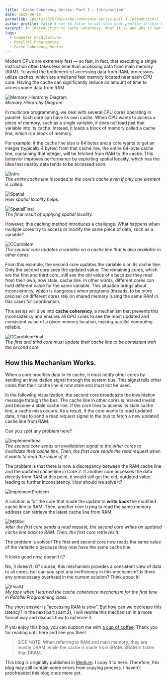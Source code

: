 ```yaml
---
title: 'Cache Coherency Series: Part 1 — Introduction'
date: 2025-06-16
permalink: /posts/2025/06/cache-coherence-series-part-1-introduction/
author_profile: false # set to false to not show your profile in this blog page.
excerpt: An introduction to cache coherency. What it is and why it matters.
tags:
  - Computer Architecture
  - Parallel Programming
  - Cache Coherency Series
---
```


Modern CPUs are extremely fast — so fast, in fact, that executing a single instruction often takes less time than accessing data from main memory (RAM). To avoid the bottleneck of accessing data from RAM, processors utilize caches, which are small and fast memory located near each CPU core. Having the cache can significantly reduce an amount of time to access some data from RAM.

![Memory Hierarchy Diagram](/images/cache-coherence/part1/memhierachy.jpg)  
*Memory Hierarchy Diagram*

In multicore programming, we deal with several CPU cores operating in parallel. Each core can have its own cache. When CPU wants to access a piece of memory, such as a single variable, it does not load just that variable into its cache. Instead, it loads a block of memory called a cache line, which is a block of memory.

For example, if the cache line size is 64 bytes and a core wants to get an integer (typically 4 bytes) from that cache line, the entire 64-byte cache line, containing that integer, will be fetched from RAM to the cache. This behavior improves performance by exploiting spatial locality, which has the idea that nearby data tends to be accessed soon.

![Intro](/images/cache-coherence/part1/cc_part1/cache_coherency_spatial_intro.gif)  
*The entire cache line is loaded to the core’s cache even if only one element is called.*

![Spatial](/images/cache-coherence/part1/cc_part1/cache_coherency_spatial.gif)  
*How spatial locality helps.*

![SpatialFinal](/images/cache-coherence/part1/cc_part1/cache_coherency_spatial_final.jpg)  
*The final result of applying spatial locality.*

However, this caching method introduces a challenge. What happens when multiple cores try to access or modify the same piece of data, such as a variable?

![CCproblem](/images/cache-coherence/part1/cc_part1/cache_coherency_problem.gif)  
*The second core updates a variable on a cache line that is also available in other cores.*

From this example, the second core updates the variable x on its cache line. Only the second core sees the updated value. The remaining cores, which are the first and third core, still see the old value of x because they read from their own, now stale, cache line. In other words, different cores can hold different value for the same variable. This situation brings about inconsistency, which is dangerous when programs (threads, to be more precise) on different cores rely on shared memory (using the same RAM in this case) for coordination.

This series will dive into **cache coherency**, a mechanism that prevents this inconsistency and ensures all CPU cores to see the most updated and consistent value of a given memory location, making parallel computing reliable.

![CCproblemFinal](/images/cache-coherence/part1/cc_part1/cache_coherency_problem_final.jpg)  
*The first and third core must update their cache line to be consistent with the second core.*

How this Mechanism Works.
----------------------------
When a core modifies data in its cache, it must notify other cores by sending an invalidation signal through the system bus. This signal tells other cores that their cache line is now stale and must not be used.

In the following visualization, the second core broadcasts the invalidation message through the bus. The cache line in other cores is marked invalid and become a stale cache line. If the core tries to access its stale cache line, a cache miss occurs. As a result, if the core wants to read updated data, it has to send a read request signal to the bus to fetch a new updated cache line from RAM.

Can you spot any problem here?

![ImplementIdea](/images/cache-coherence/part1/cc_part1/cache_coherency_implement_idea.gif)  
*The second core sends an invalidation signal to the other cores to invalidate their cache line. Then, the first core sends the read request when it wants to read the value of X*

The problem is that there is now a discrepancy between the RAM cache line and the updated cache line in Core 2. If another core accesses the data directly from RAM at this point, it would still get the old, outdated value, leading to further inconsistency. How should we solve it?

![ImplementProblem](/images/cache-coherence/part1/cc_part1/cache_coherency_implement_problem.jpg)

A solution is for the core that made the update to **write back** the modified cache line to RAM. Then, another core trying to read the same memory address can retrieve the latest cache line from RAM.

![MSISol](/images/cache-coherence/part1/cc_part1/cache_coherency_implement_msi_sol.gif)  
*After the first core sends a read request, the second core writes an updated cache line back to RAM. Then, the first core retrieves it.*

The problem is solved! The first and second core now reads the same value of the variable x because they now have the same cache line.

It looks good now, doesn’t it?

No, it doesn’t. Of course, this mechanism provides a consistent view of data to all cores, but can you spot any inefficiency in this mechanism? Is there any unnecessary overhead in the current solution? Think about it!

![FinalQ](/images/cache-coherence/part1/cc_part1/cache_coherency_final_q.jpg)  
*My face when I learned the cache coherence mechanism for the first time in Parallel Programming class.*

The short answer is “accessing RAM is slow”. But how can we decrease this latency? In the next part (part 2), I will rewrite this mechanism in a more formal way and discuss how to optimize it.

If you enjoy this blog, you can support me with [a cup of coffee](https://ko-fi.com/caqtiml/tip). Thank you for reading until here and see you then!

> SIDE NOTE: When referring to RAM and main memory, they are mostly DRAM, while the cache is made from SRAM. SRAM is faster than DRAM.

This blog is originally published in [Medium](https://medium.com/@caqtiml/cache-coherency-series-part-1-introduction-8eb9fed8d23d). I copy it to here. Therefore, this blog may still contain some errors from copying process. I haven't proofreaded this blog once more yet.